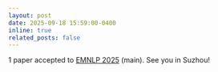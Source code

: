 ```yaml
---
layout: post
date: 2025-09-18 15:59:00-0400
inline: true
related_posts: false
---
```


1 paper accepted to [EMNLP 2025](https://2025.emnlp.org) (main). See you in Suzhou!